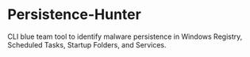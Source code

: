 # Persistence-Hunter
CLI blue team tool to identify malware persistence in Windows Registry, Scheduled Tasks, Startup Folders, and Services. 
